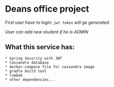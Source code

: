 # **Deans office project**

_First user have to login:
`jwt token` will ge generated_

_User can add new student if he is ADMIN_


## **What this service has:**
    * Spring Security with JWT
    * Cassandra database 
    * docker-compose file for cassandra image
    * gradle build tool
    * lombok
    * other dependencies...
